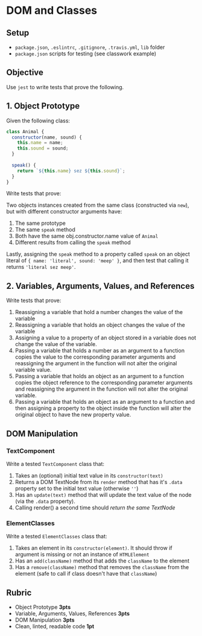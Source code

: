 # DOM and Classes

## Setup

* `package.json`, `.eslintrc`, `.gitignore`, `.travis.yml`, `lib` folder
* `package.json` scripts for testing (see classwork example)

## Objective

Use `jest` to write tests that prove the following.

## 1. Object Prototype

Given the following class:

```js
class Animal {
  constructor(name, sound) {
    this.name = name;
    this.sound = sound;
  }
  
  speak() {
    return `${this.name} sez ${this.sound}`;
  }
}
```

Write tests that prove:

Two objects instances created from the same class (constructed via `new`), but with different
constructor arguments have:

1. The same prototype
1. The same `speak` method
1. Both have the same obj.constructor.name value of `Animal`
1. Different results from calling the `speak` method

Lastly, assigning the `speak` method to a property called `speak` on an object literal of `{ name: 'literal', sound: 'meep' }`, and then test that calling it returns `'literal sez meep'`.

## 2. Variables, Arguments, Values, and References

Write tests that prove:

1. Reassigning a variable that hold a number changes the value of the variable
1. Reassigning a variable that holds an object changes the value of the variable
1. Assigning a value to a property of an object stored in a variable does not change the
value of the variable.
1. Passing a variable that holds a number as an argument to a function copies the value to the
corresponding parameter arguments and reassigning the argument in the function will not alter the original variable value.
1. Passing a variable that holds an object as an argument to a function copies the object reference to the
corresponding parameter arguments and reassigning the argument in the function will not alter the original variable.
1. Passing a variable that holds an object as an argument to a function and then assigning a property to the object inside
the function will alter the original object to have the new property value.

## DOM Manipulation

### TextComponent

Write a tested `TextComponent` class that:

1. Takes an (optional) initial text value in its `constructor(text)`
1. Returns a DOM TextNode from its `render` method that has it's `.data` property set to the initial text value (otherwise `''`)
1. Has an `update(text)` method that will update the text value of the node (via the `.data` property).
1. Calling render() a second time should _return the same TextNode_

### ElementClasses

Write a tested `ElementClasses` class that:

1. Takes an element in its `constructor(element)`. It should throw if argument is missing or not an instance of `HTMLElement`
1. Has an `add(className)` method that adds the `className` to the element
1. Has a `remove(className)` method that removes the `className` from the element (safe to call if class doesn't have that `className`)

## Rubric

* Object Prototype **3pts**
* Variable, Arguments, Values, References **3pts**
* DOM Manipulation **3pts**
* Clean, linted, readable code **1pt**
